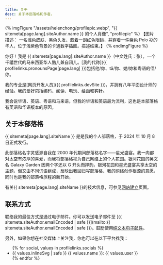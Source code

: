 ```yaml
---
title: 关于
desc: 关于本部落格和作者。
---
```

{% imgFigure "/assets/helenchong/profilepic.webp", "{{ sitemeta[page.lang].siteAuthor.name }} 的个人肖像", "profilepic" %}
【图片描述： 一名浅色皮肤、黑色头发、戴着一副红色眼镜，并穿着一件紫色 Polo 衫的华人，位于浅紫色背景的卡通数字插画。描述结束。】
{% endimgFigure %}

你好！我是 {{ sitemeta[page.lang].siteAuthor.name }}（中文姓氏：张），一个千禧世代的马来西亚华人酷儿兼自闭儿。[我的代称]({{ profilelinks.pronounsPage[page.lang] }})包括他/你、tā/你、她/妳和粤语的佢/你。

我的专业是[网页开发人员]({{ profilelinks.devSite }})，并拥有八年平面设计师的经验。我的爱好包括编码、阅读、电玩、绘画和钩针。

我会说华语、英语、粤语和马来语，但我的华语和英语最为流利，这也是本部落格有英语和华语版本的原因。

## 关于本部落格

{{ sitemeta[page.lang].siteName }} 是是我的个人部落格，于 2024 年 10 月 8 日正式发行。

此部落格名字灵感源自我在 2000 年代期间部落格名字——星光盛宴。我一向都对太空有浓厚的喜爱，而我将部落格视为自己网络上的个人花园。银河花园的英文名 Galaxy Garden 因两个字还以 G 开头而押韵。银河花园和星光盛宴共享太空的主题，但又由不同词语组成，反映出我回归写部落格、我的网络创作根源的意愿，同时也是我的部落格旅程的新开始。

有关{{ sitemeta[page.lang].siteName }}的技术信息，可参见[网站建立](colophon.md)页面。

## 联系方式

联络我的最佳方式是通过电子邮件。你可以发送电子邮件至 [{{ sitemeta.siteAuthor.emailEncoded | safe }}](mailto:{{ sitemeta.siteAuthor.emailEncoded | safe }})。鼓励使用[纯文本电子邮件](https://useplaintext.email/)。

另外，如果你想在社交媒体上关注我，你也可以在以下平台找我：
<ul>
    {% for social, values in profilelinks.socials %}
    <li>
        {{ values.inlineSvg | safe }} {{ values.name }}:
        <a{% if values.isExternalLink %} class="external-link"{% endif %} href="{{ values.url }}">{{ values.user }}</a>
    </li>
    {% endfor %}
</ul>